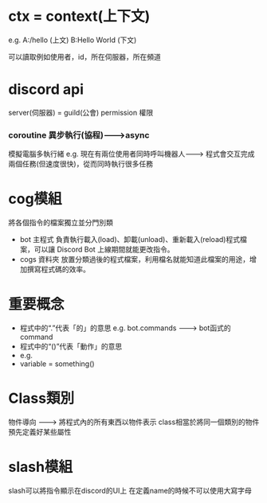 # ctx = context(上下文)

e.g.
A:/hello (上文)
B:Hello World (下文)

可以讀取例如使用者，id，所在伺服器，所在頻道

# discord api
server(伺服器) = guild(公會)
permission 權限

### coroutine 異步執行(協程)--->async
模擬電腦多執行緒
e.g. 現在有兩位使用者同時呼叫機器人--->
程式會交互完成兩個任務(但速度很快)，從而同時執行很多任務

# cog模組
將各個指令的檔案獨立並分門別類
- bot 主程式
負責執行載入(load)、卸載(unload)、重新載入(reload)程式檔案，可以讓 Discord Bot 上線期間就能更改指令。
- cogs 資料夾
放置分類過後的程式檔案，利用檔名就能知道此檔案的用途，增加撰寫程式碼的效率。

# 重要概念
- 程式中的“.”代表「的」的意思
  e.g.
  bot.commands ---> bot函式的command
- 程式中的“()”代表「動作」的意思
- e.g.
- variable = something()

# Class類別
物件導向 ---> 將程式內的所有東西以物件表示
class相當於將同一個類別的物件預先定義好某些屬性

# slash模組
slash可以將指令顯示在discord的UI上
在定義name的時候不可以使用大寫字母